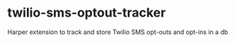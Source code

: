 # twilio-sms-optout-tracker
Harper extension to track and store Twilio SMS opt-outs and opt-ins in a db

